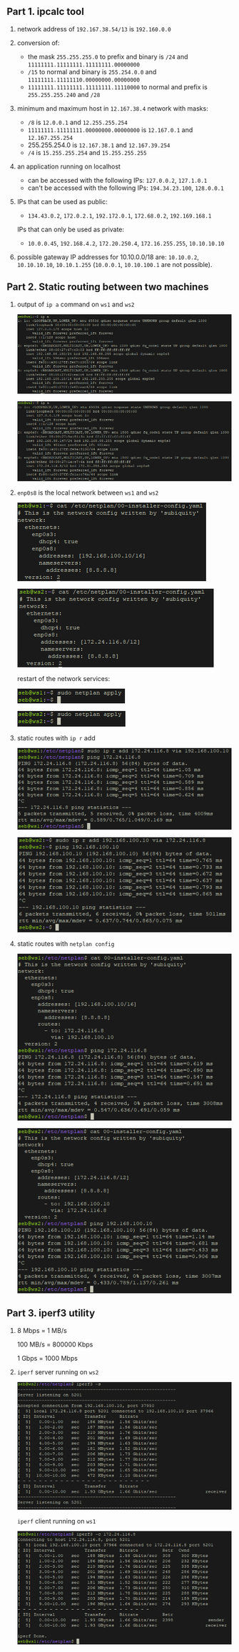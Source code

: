 ## Part 1. ipcalc tool
1. network address of `192.167.38.54/13` is `192.160.0.0`
1. conversion of:
   
    + the mask `255.255.255.0` to prefix and binary is `/24` and `11111111.11111111.11111111.00000000`
    + `/15` to normal and binary is `255.254.0.0` and `11111111.11111110.00000000.00000000`
    + `11111111.11111111.11111111.11110000` to normal and prefix is `255.255.255.240` and `/28`

1. minimum and maximum host in `12.167.38.4` network with masks:
    + `/8` is `12.0.0.1` and `12.255.255.254`
    + `11111111.11111111.00000000.00000000` is `12.167.0.1` and `12.167.255.254`
    + 255.255.254.0 is `12.167.38.1` and `12.167.39.254`
    + `/4` is `15.255.255.254` and `15.255.255.255`

1. an application running on localhost
   + can be accessed with the following IPs: `127.0.0.2`, `127.1.0.1`
   + can't be accessed with the following IPs: `194.34.23.100`, `128.0.0.1`
1. IPs that can be used as public:
    + `134.43.0.2`, `172.0.2.1`, `192.172.0.1`, `172.68.0.2`, `192.169.168.1`
  
    IPs that can only be used as private:

    + `10.0.0.45`, `192.168.4.2`, `172.20.250.4`, `172.16.255.255`, `10.10.10.10`

2. possible gateway IP addresses for 10.10.0.0/18 are: `10.10.0.2`, `10.10.10.10`, `10.10.1.255` (`10.0.0.1`, `10.10.100.1` are not possible). 

## Part 2. Static routing between two machines

1. output of `ip a` command on `ws1` and `ws2`

    ![ip a on ws1](img/p2_1.png)

    ![ip a on ws2](img/p2_2.png)

1. `enp0s8` is the local network between `ws1` and `ws2`

    ![config of ws1](img/p2_4.png)

    ![config of ws2](img/p2_3.png)

    restart of the network services:

    ![restart ws1](img/p2_6.png)

    ![restart ws2](img/p2_5.png)


2. static routes with `ip r` add
  
    ![ip r add ws1](img/p2_8.png)

    ![ip r add ws2](img/p2_7.png)

1. static routes with `netplan config`

    ![netplan ws1](img/p2_10.png)

    ![netplan ws2](img/p2_9.png)
    
## Part 3. iperf3 utility

1. 8 Mbps = 1 MB/s
   
   100 MB/s = 800000 Kbps

   1 Gbps = 1000 Mbps

1. `iperf` server running on `ws2`
   
   ![iperf on ws2](img/p3_2.png)

   `iperf` client running on `ws1`

   ![iperf on ws1](img/p3_1.png)


